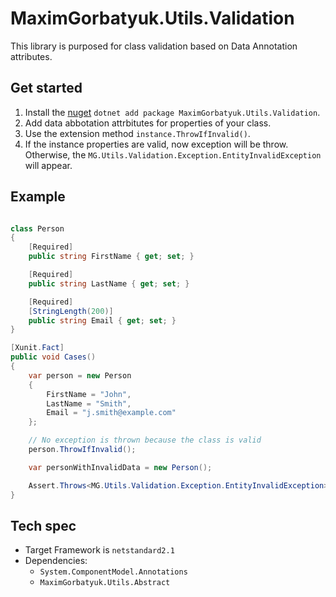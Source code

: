 # MaximGorbatyuk.Utils.Validation

This library is purposed for class validation based on Data Annotation attributes.

## Get started

1. Install the [nuget](https://www.nuget.org/packages/MaximGorbatyuk.Utils.Validation/) `dotnet add package MaximGorbatyuk.Utils.Validation`.
2. Add data abbotation attrbitutes for properties of your class.
3. Use the extension method `instance.ThrowIfInvalid()`.
4. If the instance properties are valid, now exception will be throw. Otherwise, the `MG.Utils.Validation.Exception.EntityInvalidException` will appear.

## Example

```csharp

class Person
{
    [Required]
    public string FirstName { get; set; }

    [Required]
    public string LastName { get; set; }

    [Required]
    [StringLength(200)]
    public string Email { get; set; }
}

[Xunit.Fact]
public void Cases()
{
    var person = new Person
    {
        FirstName = "John",
        LastName = "Smith",
        Email = "j.smith@example.com"
    };

    // No exception is thrown because the class is valid
    person.ThrowIfInvalid();

    var personWithInvalidData = new Person();

    Assert.Throws<MG.Utils.Validation.Exception.EntityInvalidException>(() => personWithInvalidData.ThrowIfInvalid());
}

```

## Tech spec

- Target Framework is `netstandard2.1`
- Dependencies:
    - `System.ComponentModel.Annotations`
    - `MaximGorbatyuk.Utils.Abstract`
